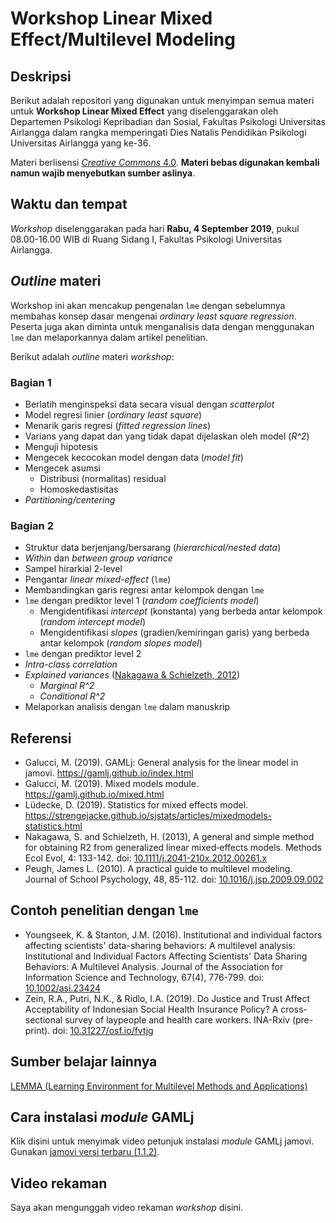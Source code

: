 # Workshop Linear Mixed Effect/Multilevel Modeling

## Deskripsi
Berikut adalah repositori yang digunakan untuk menyimpan semua materi untuk **Workshop Linear Mixed Effect** yang diselenggarakan oleh Departemen Psikologi Kepribadian dan Sosial, Fakultas Psikologi Universitas Airlangga dalam rangka memperingati Dies Natalis Pendidikan Psikologi Universitas Airlangga yang ke-36. 

Materi berlisensi [*Creative Commons* 4.0](https://creativecommons.org/licenses/by/4.0/). **Materi bebas digunakan kembali namun wajib menyebutkan sumber aslinya**.

## Waktu dan tempat
*Workshop* diselenggarakan pada hari **Rabu, 4 September 2019**, pukul 08.00-16.00 WIB di Ruang Sidang I, Fakultas Psikologi Universitas Airlangga.

## *Outline* materi
Workshop ini akan mencakup pengenalan `lme` dengan sebelumnya membahas konsep dasar mengenai *ordinary least square regression*. Peserta juga akan diminta untuk menganalisis data dengan menggunakan `lme` dan melaporkannya dalam artikel penelitian.

Berikut adalah *outline* materi *workshop*:

### **Bagian 1**
* Berlatih menginspeksi data secara visual dengan *scatterplot*
* Model regresi linier (*ordinary least square*)
* Menarik garis regresi (*fitted regression lines*)
* Varians yang dapat dan yang tidak dapat dijelaskan oleh model (*R^2*)
* Menguji hipotesis
* Mengecek kecocokan model dengan data (*model fit*)
* Mengecek asumsi
  - Distribusi (normalitas) residual
  - Homoskedastisitas
* *Partitioning/centering*

### **Bagian 2**
* Struktur data berjenjang/bersarang (*hierarchical/nested data*)
* *Within* dan *between group variance*
* Sampel hirarkial 2-level
* Pengantar *linear mixed-effect* (`lme`)
* Membandingkan garis regresi antar kelompok dengan `lme`
* `lme` dengan prediktor level 1 (*random coefficients model*)
  - Mengidentifikasi *intercept* (konstanta) yang berbeda antar kelompok (*random intercept model*)
  - Mengidentifikasi *slopes* (gradien/kemiringan garis) yang berbeda antar kelompok (*random slopes model*)
* `lme` dengan prediktor level 2
* *Intra-class correlation*
* *Explained variances* ([Nakagawa & Schielzeth, 2012](https://besjournals.onlinelibrary.wiley.com/doi/full/10.1111/j.2041-210x.2012.00261.x))
  - *Marginal R^2*
  - *Conditional R^2*
* Melaporkan analisis dengan `lme` dalam manuskrip


## Referensi
* Galucci, M. (2019). GAMLj: General analysis for the linear model in jamovi. https://gamlj.github.io/index.html
* Galucci, M. (2019). Mixed models module. https://gamlj.github.io/mixed.html
* Lüdecke, D. (2019). Statistics for mixed effects model. https://strengejacke.github.io/sjstats/articles/mixedmodels-statistics.html
* Nakagawa, S. and Schielzeth, H. (2013), A general and simple method for obtaining R2 from generalized linear mixed‐effects models. Methods Ecol Evol, 4: 133-142. doi: [10.1111/j.2041-210x.2012.00261.x](https://doi.org/10.1111/j.2041-210x.2012.00261.x)
* Peugh, James L. (2010). A practical guide to multilevel modeling. Journal of School Psychology, 48, 85-112. doi: [10.1016/j.jsp.2009.09.002](https://doi.org/10.1016/j.jsp.2009.09.002)


## Contoh penelitian dengan `lme`
* Youngseek, K. & Stanton, J.M. (2016). Institutional and individual factors affecting scientists' data-sharing behaviors: A multilevel analysis: Institutional and Individual Factors Affecting Scientists' Data Sharing Behaviors: A Multilevel Analysis. Journal of the Association for Information Science and Technology, 67(4), 776-799. doi: [10.1002/asi.23424](https://asistdl.onlinelibrary.wiley.com/doi/abs/10.1002/asi.23424)
* Zein, R.A., Putri, N.K., & Ridlo, I.A. (2019). Do Justice and Trust Affect Acceptability of Indonesian Social Health Insurance Policy? A cross-sectional survey of laypeople and health care workers. INA-Rxiv (pre-print). doi: [10.31227/osf.io/fvtjg](https://osf.io/preprints/inarxiv/fvtjg/)


## Sumber belajar lainnya
[LEMMA (Learning Environment for Multilevel Methods and Applications)](https://www.cmm.bris.ac.uk/lemma/)


## Cara instalasi *module* GAMLj
Klik disini untuk menyimak video petunjuk instalasi *module* GAMLj jamovi. Gunakan [jamovi versi terbaru (1.1.2)](https://www.jamovi.org/downloads/jamovi-1.1.2.0-win64.exe).


## Video rekaman
Saya akan mengunggah video rekaman *workshop* disini.